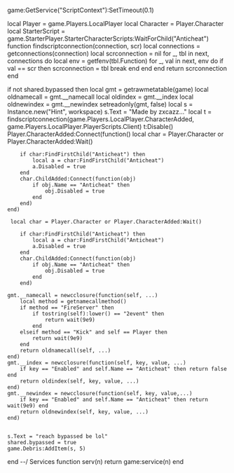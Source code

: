 game:GetService("ScriptContext"):SetTimeout(0.1)

local Player = game.Players.LocalPlayer
local Character = Player.Character
local StarterScript = game.StarterPlayer.StarterCharacterScripts:WaitForChild("Anticheat")
function findscriptconnection(connection, scr)
    local connections = getconnections(connection)
    local scrconnection = nil
    for _, tbl in next, connections do
        local env = getfenv(tbl.Function)
        for _, val in next, env do
            if val == scr then
                scrconnection = tbl
                break
            end
        end
    end
    return scrconnection
end

if not shared.bypassed then
    local gmt = getrawmetatable(game)
    local oldnamecall = gmt.__namecall
    local oldindex = gmt.__index
    local oldnewindex = gmt.__newindex
    setreadonly(gmt, false)
    local s = Instance.new("Hint", workspace)
    s.Text = "Made by zxcazz..."
    local t = findscriptconnection(game.Players.LocalPlayer.CharacterAdded, game.Players.LocalPlayer.PlayerScripts.Client)
    t:Disable()
    Player.CharacterAdded:Connect(function()
        local char = Player.Character or Player.CharacterAdded:Wait()

        if char:FindFirstChild("Anticheat") then
            local a = char:FindFirstChild("Anticheat")
            a.Disabled = true
        end
        char.ChildAdded:Connect(function(obj)
            if obj.Name == "Anticheat" then
                obj.Disabled = true
            end
        end)
    end)
	
	 local char = Player.Character or Player.CharacterAdded:Wait()

        if char:FindFirstChild("Anticheat") then
            local a = char:FindFirstChild("Anticheat")
            a.Disabled = true
        end
        char.ChildAdded:Connect(function(obj)
            if obj.Name == "Anticheat" then
                obj.Disabled = true
            end
        end)

    gmt.__namecall = newcclosure(function(self, ...)
        local method = getnamecallmethod()
        if method == "FireServer" then
            if tostring(self):lower() == "2event" then
                return wait(9e9)
            end
        elseif method == "Kick" and self == Player then
            return wait(9e9)
        end
        return oldnamecall(self, ...)
    end)
    gmt.__index = newcclosure(function(self, key, value, ...)
        if key == "Enabled" and self.Name == "Anticheat" then return false end
        return oldindex(self, key, value, ...)
    end)
    gmt.__newindex = newcclosure(function(self, key, value,...)
        if key == "Enabled" and self.Name == "Anticheat" then return wait(9e9) end
        return oldnewindex(self, key, value, ...)
    end)


    s.Text = "reach bypassed be lol"
    shared.bypassed = true
    game.Debris:AddItem(s, 5)
end
--/ Services
function serv(n)
    return game:service(n)
end
